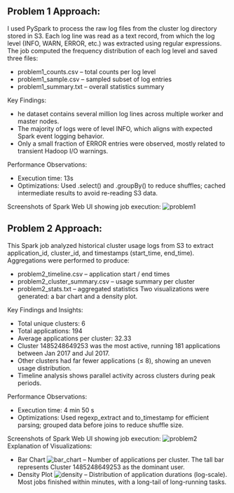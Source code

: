 ## Problem 1 Approach:
I used PySpark to process the raw log files from the cluster log directory stored in S3.
Each log line was read as a text record, from which the log level (INFO, WARN, ERROR, etc.) was extracted using regular expressions.
The job computed the frequency distribution of each log level and saved three files:
- problem1_counts.csv – total counts per log level
- problem1_sample.csv – sampled subset of log entries
- problem1_summary.txt – overall statistics summary

Key Findings:
- he dataset contains several million log lines across multiple worker and master nodes.
- The majority of logs were of level INFO, which aligns with expected Spark event logging behavior.
- Only a small fraction of ERROR entries were observed, mostly related to transient Hadoop I/O warnings.

Performance Observations:
- Execution time: 13s
- Optimizations: Used .select() and .groupBy() to reduce shuffles; cached intermediate results to avoid re-reading S3 data.

Screenshots of Spark Web UI showing job execution:
![problem1](../data/output/screenshoot_problem1.png)

## Problem 2 Approach:
This Spark job analyzed historical cluster usage logs from S3 to extract application_id, cluster_id, and timestamps (start_time, end_time).
Aggregations were performed to produce:
- problem2_timeline.csv – application start / end times
- problem2_cluster_summary.csv – usage summary per cluster
- problem2_stats.txt – aggregated statistics
Two visualizations were generated: a bar chart and a density plot.

Key Findings and Insights:
- Total unique clusters: 6
- Total applications: 194
- Average applications per cluster: 32.33
- Cluster 1485248649253 was the most active, running 181 applications between Jan 2017 and Jul 2017.
- Other clusters had far fewer applications (≤ 8), showing an uneven usage distribution.
- Timeline analysis shows parallel activity across clusters during peak periods.

Performance Observations:
- Execution time: 4 min 50 s
- Optimizations: Used regexp_extract and to_timestamp for efficient parsing; grouped data before joins to reduce shuffle size.

Screenshots of Spark Web UI showing job execution:
![problem2](../data/output/screenshoot_problem2.png)
Explanation of Visualizations:
- Bar Chart 
![bar_chart](../data/output/problem2_bar_chart.png) 
– Number of applications per cluster. The tall bar represents Cluster 1485248649253 as the dominant user.
- Density Plot 
![density](../data/output/problem2_density_plot.png)
– Distribution of application durations (log-scale). Most jobs finished within minutes, with a long-tail of long-running tasks.